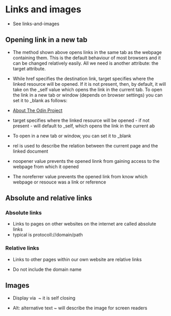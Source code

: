 # Links and images

- See links-and-images

## Opening link in a new tab

- The method shown above opens links in the same tab as the webpage containing them. This is the default behaviour of most browsers and it can be changed relatively easily. All we need is another attribute: the target attribute.

- While href specifies the destination link, target specifies where the linked resource will be opened. If it is not present, then, by default, it will take on the _self value which opens the link in the current tab. To open the link in a new tab or window (depends on browser settings) you can set it to _blank as follows:

- <a href="https://www.theodinproject.com/about" target="_blank" rel="noopener noreferrer">About The Odin Project</a>

- target specifies where the linked resource will be opened - if not present - will default to _self, which opens the link in the current ab

- To open in a new tab or window, you can set it to _blank

- rel is used to describe the relation between the current page and the linked document

- noopener value prevents the opened linnk from gaining access to the webpage from which it opened

- The noreferrer value prevents the opened link from know which webpage or resouce was a link or reference

## Absolute and relative links

### Absolute links

- Links to pages on other websites on the internet are called absolute links
- typical is protocoll://domain/path

### Relative links

- Links to other pages within our own website are relative links

- Do not include the domain name

## Images

- Display via <img> ~ it is self closing

- Alt: alternative text ~ will describe the image for screen readers